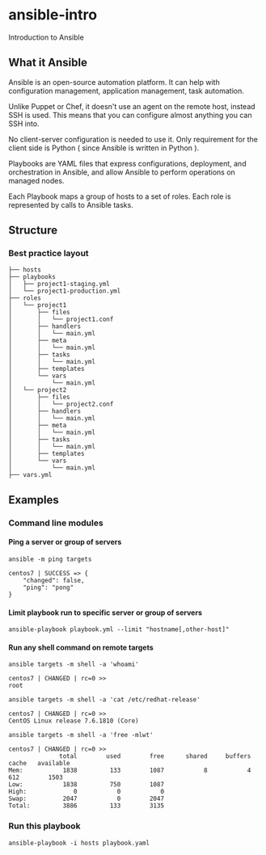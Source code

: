 # ansible-intro
Introduction to Ansible

## What it Ansible

Ansible is an open-source automation platform. It can help with configuration management, application management, task automation. 

Unlike Puppet or Chef, it doesn't use an agent on the remote host, instead SSH is used. This means that you can configure almost anything you can SSH into.

No client-server configuration is needed to use it. Only requirement for the client side is Python ( since Ansible is written in Python ).

Playbooks are YAML files that express configurations, deployment, and orchestration in Ansible, and allow Ansible to perform operations on managed nodes. 

Each Playbook maps a group of hosts to a set of roles. Each role is represented by calls to Ansible tasks.

## Structure

### Best practice layout
```
├── hosts
├── playbooks
│   ├── project1-staging.yml
│   └── project1-production.yml
├── roles
│   └── project1
│       ├── files
│       │   └── project1.conf
│       ├── handlers
│       │   └── main.yml
│       ├── meta
│       │   └── main.yml
│       ├── tasks
│       │   └── main.yml
│       ├── templates
│       └── vars
│           └── main.yml
│   └── project2
│       ├── files
│       │   └── project2.conf
│       ├── handlers
│       │   └── main.yml
│       ├── meta
│       │   └── main.yml
│       ├── tasks
│       │   └── main.yml
│       ├── templates
│       └── vars
│           └── main.yml
├── vars.yml
```

## Examples

### Command line modules

#### Ping a server or group of servers
```
ansible -m ping targets

centos7 | SUCCESS => {
    "changed": false,
    "ping": "pong"
}
```

#### Limit playbook run to specific server or group of servers
```
ansible-playbook playbook.yml --limit "hostname[,other-host]"
```

#### Run any shell command on remote targets
```
ansible targets -m shell -a 'whoami'

centos7 | CHANGED | rc=0 >>
root
```
```
ansible targets -m shell -a 'cat /etc/redhat-release'

centos7 | CHANGED | rc=0 >>
CentOS Linux release 7.6.1810 (Core)
```
```
ansible targets -m shell -a 'free -mlwt'

centos7 | CHANGED | rc=0 >>
              total        used        free      shared     buffers       cache   available
Mem:           1838         133        1087           8           4         612        1503
Low:           1838         750        1087
High:             0           0           0
Swap:          2047           0        2047
Total:         3886         133        3135
```
### Run this playbook
```
ansible-playbook -i hosts playbook.yaml
```